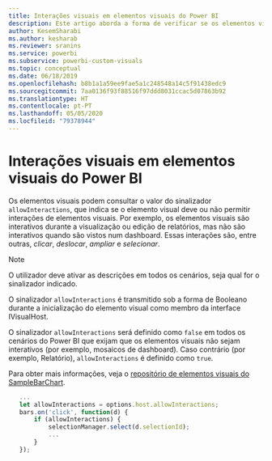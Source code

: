 ```yaml
---
title: Interações visuais em elementos visuais do Power BI
description: Este artigo aborda a forma de verificar se os elementos visuais do Power BI devem permitir interações visuais.
author: KesemSharabi
ms.author: kesharab
ms.reviewer: sranins
ms.service: powerbi
ms.subservice: powerbi-custom-visuals
ms.topic: conceptual
ms.date: 06/18/2019
ms.openlocfilehash: b8b1a1a59ee9fae5a1c248548a14c5f91438edc9
ms.sourcegitcommit: 7aa0136f93f88516f97ddd8031ccac5d07863b92
ms.translationtype: HT
ms.contentlocale: pt-PT
ms.lasthandoff: 05/05/2020
ms.locfileid: "79378944"
---
```

# <a name="visual-interactions-in-power-bi-visuals"></a>Interações visuais em elementos visuais do Power BI

Os elementos visuais podem consultar o valor do sinalizador `allowInteractions`, que indica se o elemento visual deve ou não permitir interações de elementos visuais. Por exemplo, os elementos visuais são interativos durante a visualização ou edição de relatórios, mas não são interativos quando são vistos num dashboard. Essas interações são, entre outras, *clicar*, *deslocar*, *ampliar* e *selecionar*. 

> [!NOTE]
> O utilizador deve ativar as descrições em todos os cenários, seja qual for o sinalizador indicado.

O sinalizador `allowInteractions` é transmitido sob a forma de Booleano durante a inicialização do elemento visual como membro da interface IVisualHost.

O sinalizador `allowInteractions` será definido como `false` em todos os cenários do Power BI que exijam que os elementos visuais não sejam interativos (por exemplo, mosaicos de dashboard). Caso contrário (por exemplo, Relatório), `allowInteractions` é definido como `true`.

Para obter mais informações, veja o [repositório de elementos visuais do SampleBarChart](https://github.com/Microsoft/PowerBI-visuals-sampleBarChart/commit/59a47935d8f5272ce145fe804193599ddb7e2001).

```typescript
   ...
   let allowInteractions = options.host.allowInteractions;
   bars.on('click', function(d) {
       if (allowInteractions) {
           selectionManager.select(d.selectionId);
           ...
       }
   });
```
